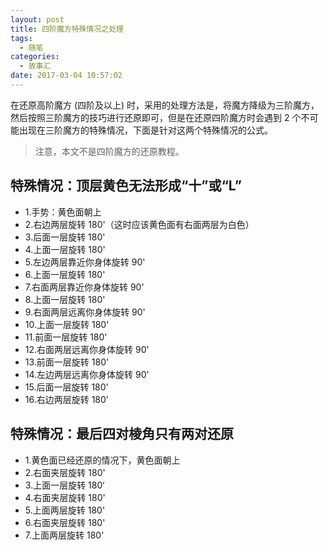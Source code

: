 ```yaml
---
layout: post
title: 四阶魔方特殊情况之处理
tags:
  - 随笔
categories: 
  - 故事汇
date: 2017-03-04 10:57:02
---
```


在还原高阶魔方 (四阶及以上) 时，采用的处理方法是，将魔方降级为三阶魔方，然后按照三阶魔方的技巧进行还原即可，但是在还原四阶魔方时会遇到 2 个不可能出现在三阶魔方的特殊情况，下面是针对这两个特殊情况的公式。

> 注意，本文不是四阶魔方的还原教程。

## 特殊情况：顶层黄色无法形成“十”或“L”

* 1.手势：黄色面朝上
* 2.右边两层旋转 180'（这时应该黄色面有右面两层为白色）
* 3.后面一层旋转 180'
* 4.上面一层旋转 180'
* 5.左边两层靠近你身体旋转 90'
* 6.上面一层旋转 180'
* 7.右面两层靠近你身体旋转 90'
* 8.上面一层旋转 180'
* 9.右面两层远离你身体旋转 90'
* 10.上面一层旋转 180'
* 11.前面一层旋转 180'
* 12.右面两层远离你身体旋转 90'
* 13.前面一层旋转 180'
* 14.左边两层远离你身体旋转 90'
* 15.后面一层旋转 180'
* 16.右边两层旋转 180'

## 特殊情况：最后四对棱角只有两对还原

* 1.黄色面已经还原的情况下，黄色面朝上
* 2.右面夹层旋转 180'
* 3.上面一层旋转 180‘
* 4.右面夹层旋转 180'
* 5.上面两层旋转 180'
* 6.右面夹层旋转 180'
* 7.上面两层旋转 180'
